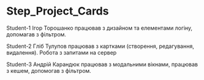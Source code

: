 # Step_Project_Cards

Student-1 Ігор Торошанко працював з дизайном та елементами логіну, допомагав з фільтром.

Student-2 Гліб Тулупов працював з картками (створення, редагування, видалення). Робота з запитами на сервер

Student-3 Андрій Карандюк працював з модальними вікнами, працював з кешем, допомогав з фільтром.
